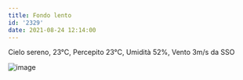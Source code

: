 ```yaml
---
title: Fondo lento
id: '2329'
date: 2021-08-24 12:14:00
---
```


Cielo sereno, 23°C, Percepito 23°C, Umidità 52%, Vento 3m/s da SSO
<!-- more -->
![image](/images/2021/08/20210824-activity-map.png)